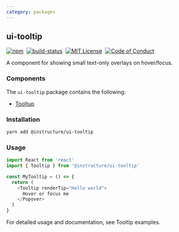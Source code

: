 ```yaml
---
category: packages
---
```


## ui-tooltip

[![npm][npm]][npm-url]&nbsp;
[![build-status][build-status]][build-status-url]&nbsp;
[![MIT License][license-badge]][LICENSE]&nbsp;
[![Code of Conduct][coc-badge]][coc]

A component for showing small text-only overlays on hover/focus.

### Components
The `ui-tooltip` package contains the following:
- [Tooltup](#Tooltip)


### Installation

```sh
yarn add @instructure/ui-tooltip
```

### Usage

```js
import React from 'react'
import { Tooltip } from '@instructure/ui-tooltip'

const MyTooltip = () => {
  return (
    <Tooltip renderTip="Hello world">
      Hover or focus me
    </Popover>
  )
}
```
For detailed usage and documentation, see Tooltip examples.


[npm]: https://img.shields.io/npm/v/@instructure/ui-tooltip.svg
[npm-url]: https://npmjs.com/package/@instructure/ui-tooltip

[build-status]: https://travis-ci.org/instructure/instructure-ui.svg?branch=master
[build-status-url]: https://travis-ci.org/instructure/instructure-ui "Travis CI"

[license-badge]: https://img.shields.io/npm/l/instructure-ui.svg?style=flat-square
[license]: https://github.com/instructure/instructure-ui/blob/master/LICENSE

[coc-badge]: https://img.shields.io/badge/code%20of-conduct-ff69b4.svg?style=flat-square
[coc]: https://github.com/instructure/instructure-ui/blob/master/CODE_OF_CONDUCT.md
